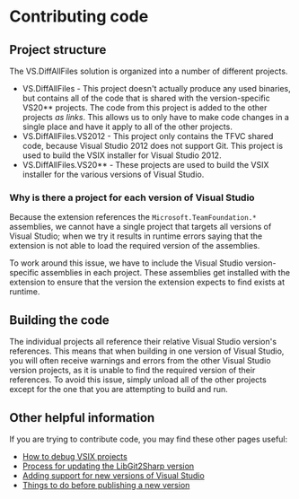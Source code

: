 # Contributing code

## Project structure

The VS.DiffAllFiles solution is organized into a number of different projects.

- VS.DiffAllFiles - This project doesn't actually produce any used binaries, but contains all of the code that is shared with the version-specific VS20** projects.
The code from this project is added to the other projects _as links_. This allows us to only have to make code changes in a single place and have it apply to all of the other projects.
- VS.DiffAllFiles.VS2012 - This project only contains the TFVC shared code, because Visual Studio 2012 does not support Git.
This project is used to build the VSIX installer for Visual Studio 2012.
- VS.DiffAllFiles.VS20** - These projects are used to build the VSIX installer for the various versions of Visual Studio.

### Why is there a project for each version of Visual Studio

Because the extension references the `Microsoft.TeamFoundation.*` assemblies, we cannot have a single project that targets all versions of Visual Studio; when we try it results in runtime errors saying that the extension is not able to load the required version of the assemblies.

To work around this issue, we have to include the Visual Studio version-specific assemblies in each project.
These assemblies get installed with the extension to ensure that the version the extension expects to find exists at runtime.

## Building the code

The individual projects all reference their relative Visual Studio version's references.
This means that when building in one version of Visual Studio, you will often receive warnings and errors from the other Visual Studio version projects, as it is unable to find the required version of their references.
To avoid this issue, simply unload all of the other projects except for the one that you are attempting to build and run.

## Other helpful information

If you are trying to contribute code, you may find these other pages useful:

- [How to debug VSIX projects][HowToDebugVsixProjectsPage]
- [Process for updating the LibGit2Sharp version][ProcessForUpdatingLibGit2SharpPage]
- [Adding support for new versions of Visual Studio][SupportingNewVisualStudioVersionsPage]
- [Things to do before publishing a new version][PublishingANewVersionPage]

[HowToDebugVsixProjectsPage]: Contributing/HowToDebugVsixProjects.md
[ProcessForUpdatingLibGit2SharpPage]: Contributing/ProcessForUpdatingLibGit2Sharp.md
[SupportingNewVisualStudioVersionsPage]: Contributing/SupportingNewVisualStudioVersions.md
[PublishingANewVersionPage]: Contributing/PublishingANewVersion.md